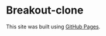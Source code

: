 # Breakout-clone

This site was built using [GitHub Pages](https://chun-wei0413.github.io/Breakout-clone/WebGL/mainGL/index.html).